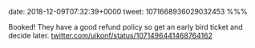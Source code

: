 date: 2018-12-09T07:32:39+0000
tweet: 1071668936029032453
%%%

Booked! They have a good refund policy so get an early bird ticket and decide later. [twitter.com/uikonf/status/1071496441468764162](https://twitter.com/uikonf/status/1071496441468764162)
